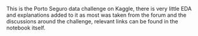
This is the Porto Seguro data challenge on Kaggle, there is very little EDA and explanations added to it as most was taken from the forum
and the discussions around the challenge, relevant links can be found in the notebook itself.
